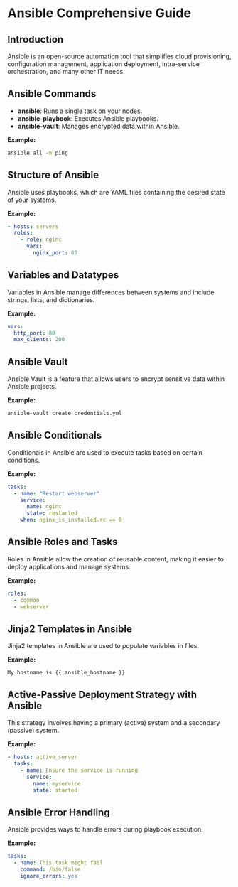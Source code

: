 # Ansible Comprehensive Guide

## Introduction
Ansible is an open-source automation tool that simplifies cloud provisioning, configuration management, application deployment, intra-service orchestration, and many other IT needs.

## Ansible Commands
- **ansible**: Runs a single task on your nodes.
- **ansible-playbook**: Executes Ansible playbooks.
- **ansible-vault**: Manages encrypted data within Ansible.

**Example:**
```bash
ansible all -m ping
```

## Structure of Ansible
Ansible uses playbooks, which are YAML files containing the desired state of your systems.

**Example:**
```yaml
- hosts: servers
  roles:
    - role: nginx
      vars:
        nginx_port: 80
```

## Variables and Datatypes
Variables in Ansible manage differences between systems and include strings, lists, and dictionaries.

**Example:**
```yaml
vars:
  http_port: 80
  max_clients: 200
```

## Ansible Vault
Ansible Vault is a feature that allows users to encrypt sensitive data within Ansible projects.

**Example:**
```bash
ansible-vault create credentials.yml
```

## Ansible Conditionals
Conditionals in Ansible are used to execute tasks based on certain conditions.

**Example:**
```yaml
tasks:
  - name: "Restart webserver"
    service:
      name: nginx
      state: restarted
    when: nginx_is_installed.rc == 0
```

## Ansible Roles and Tasks
Roles in Ansible allow the creation of reusable content, making it easier to deploy applications and manage systems.

**Example:**
```yaml
roles:
  - common
  - webserver
```

## Jinja2 Templates in Ansible
Jinja2 templates in Ansible are used to populate variables in files.

**Example:**
```jinja
My hostname is {{ ansible_hostname }}
```

## Active-Passive Deployment Strategy with Ansible
This strategy involves having a primary (active) system and a secondary (passive) system.

**Example:**
```yaml
- hosts: active_server
  tasks:
    - name: Ensure the service is running
      service:
        name: myservice
        state: started
```

## Ansible Error Handling
Ansible provides ways to handle errors during playbook execution.

**Example:**
```yaml
tasks:
  - name: This task might fail
    command: /bin/false
    ignore_errors: yes
```
